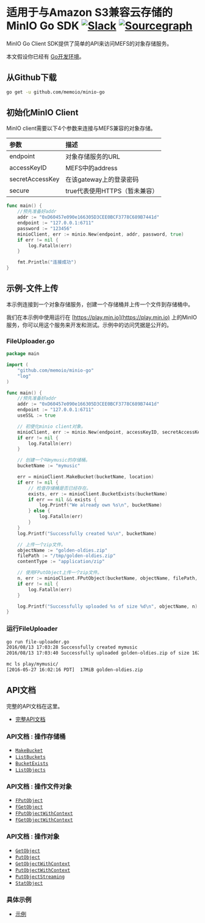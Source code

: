 # 适用于与Amazon S3兼容云存储的MinIO Go SDK [![Slack](https://slack.min.io/slack?type=svg)](https://slack.min.io) [![Sourcegraph](https://sourcegraph.com/github.com/memoio/minio-go/-/badge.svg)](https://sourcegraph.com/github.com/memoio/minio-go?badge)

MinIO Go Client SDK提供了简单的API来访问MEFS的对象存储服务。


本文假设你已经有 [Go开发环境](https://golang.org/doc/install)。

## 从Github下载
```sh
go get -u github.com/memoio/minio-go
```

## 初始化MinIO Client
MinIO client需要以下4个参数来连接与MEFS兼容的对象存储。

| 参数            | 描述                          |
| :-------------- | :---------------------------- |
| endpoint        | 对象存储服务的URL             |
| accessKeyID     | MEFS中的address               |
| secretAccessKey | 在该gateway上的登录密码       |
| secure          | true代表使用HTTPS（暂未兼容） |


```go
func main() {
	//预先准备好addr
	addr := "0xD60457e090e166305D3CEE0BCF3778C689B7441d"
	endpoint := "127.0.0.1:6711"
	password := "123456"
	minioClient, err := minio.New(endpoint, addr, password, true)
	if err != nil {
		log.Fatalln(err)
	}

	fmt.Println("连接成功")
}
```

## 示例-文件上传
本示例连接到一个对象存储服务，创建一个存储桶并上传一个文件到存储桶中。

我们在本示例中使用运行在 [https://play.min.io](https://play.min.io) 上的MinIO服务，你可以用这个服务来开发和测试。示例中的访问凭据是公开的。

### FileUploader.go
```go
package main

import (
	"github.com/memoio/minio-go"
	"log"
)

func main() {
	//预先准备好addr
	addr := "0xD60457e090e166305D3CEE0BCF3778C689B7441d"
	endpoint := "127.0.0.1:6711"
	useSSL := true

	// 初使化minio client对象。
	minioClient, err := minio.New(endpoint, accessKeyID, secretAccessKey, useSSL)
	if err != nil {
		log.Fatalln(err)
	}

	// 创建一个叫mymusic的存储桶。
	bucketName := "mymusic"

	err = minioClient.MakeBucket(bucketName, location)
	if err != nil {
		// 检查存储桶是否已经存在。
		exists, err := minioClient.BucketExists(bucketName)
		if err == nil && exists {
			log.Printf("We already own %s\n", bucketName)
		} else {
			log.Fatalln(err)
		}
	}
	log.Printf("Successfully created %s\n", bucketName)

	// 上传一个zip文件。
	objectName := "golden-oldies.zip"
	filePath := "/tmp/golden-oldies.zip"
	contentType := "application/zip"

	// 使用FPutObject上传一个zip文件。
	n, err := minioClient.FPutObject(bucketName, objectName, filePath, minio.PutObjectOptions{ContentType:contentType})
	if err != nil {
		log.Fatalln(err)
	}

	log.Printf("Successfully uploaded %s of size %d\n", objectName, n)
}
```

### 运行FileUploader
```sh
go run file-uploader.go
2016/08/13 17:03:28 Successfully created mymusic 
2016/08/13 17:03:40 Successfully uploaded golden-oldies.zip of size 16253413

mc ls play/mymusic/
[2016-05-27 16:02:16 PDT]  17MiB golden-oldies.zip
```

## API文档
完整的API文档在这里。
* [完整API文档](https://docs.min.io/docs/golang-client-api-reference)

### API文档 : 操作存储桶
* [`MakeBucket`](https://docs.min.io/docs/golang-client-api-reference#MakeBucket)
* [`ListBuckets`](https://docs.min.io/docs/golang-client-api-reference#ListBuckets)
* [`BucketExists`](https://docs.min.io/docs/golang-client-api-reference#BucketExists)
* [`ListObjects`](https://docs.min.io/docs/golang-client-api-reference#ListObjects)


### API文档 : 操作文件对象
* [`FPutObject`](https://docs.min.io/docs/golang-client-api-reference#FPutObject)
* [`FGetObject`](https://docs.min.io/docs/golang-client-api-reference#FPutObject)
* [`FPutObjectWithContext`](https://docs.min.io/docs/golang-client-api-reference#FPutObjectWithContext)
* [`FGetObjectWithContext`](https://docs.min.io/docs/golang-client-api-reference#FGetObjectWithContext)

### API文档 : 操作对象
* [`GetObject`](https://docs.min.io/docs/golang-client-api-reference#GetObject)
* [`PutObject`](https://docs.min.io/docs/golang-client-api-reference#PutObject)
* [`GetObjectWithContext`](https://docs.min.io/docs/golang-client-api-reference#GetObjectWithContext)
* [`PutObjectWithContext`](https://docs.min.io/docs/golang-client-api-reference#PutObjectWithContext)
* [`PutObjectStreaming`](https://docs.min.io/docs/golang-client-api-reference#PutObjectStreaming)
* [`StatObject`](https://docs.min.io/docs/golang-client-api-reference#StatObject)

### 具体示例
* [示例](https://github.com/memoio/minio-go/blob/master/examples/minio/main.go)
